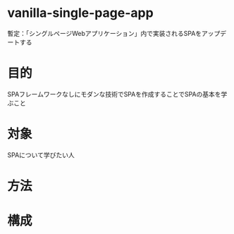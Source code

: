 # vanilla-single-page-app
暫定：「シングルページWebアプリケーション」内で実装されるSPAをアップデートする

# 目的
SPAフレームワークなしにモダンな技術でSPAを作成することでSPAの基本を学ぶこと
# 対象
SPAについて学びたい人
# 方法

# 構成
